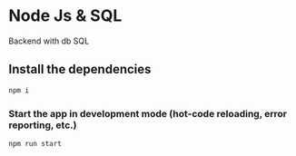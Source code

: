 # Node Js & SQL 

Backend with db SQL

## Install the dependencies
```bash
npm i
```

### Start the app in development mode (hot-code reloading, error reporting, etc.)
```bash
npm run start
```
